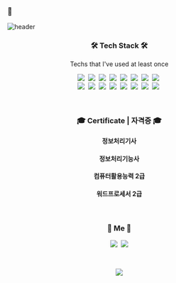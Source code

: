 ### :running:
![header](https://capsule-render.vercel.app/api?type=waving&color=auto&height=150&section=header&text=SungyunHwang&fontSize=80&animation=twinkling)

<h3 align="center">🛠 Tech Stack 🛠</h3>

<p align="center"> Techs that I've used at least once </p>

<p align="center">
  <img src="https://img.shields.io/badge/Java-007396?style=flat-square&logo=Java&logoColor=white"/></a>&nbsp 
  <img src="https://img.shields.io/badge/Python-3766AB?style=flat-square&logo=Python&logoColor=white"/></a>&nbsp 
  <img src="https://img.shields.io/badge/C-A8B9CC?style=flat-square&logo=C&logoColor=white"/></a>&nbsp 
  <img src="https://img.shields.io/badge/Javascript-ffb13b?style=flat-square&logo=javascript&logoColor=white"/></a>&nbsp 
  <img src="https://img.shields.io/badge/css-1572B6?style=flat-square&logo=css3&logoColor=white"/></a>&nbsp 
  <img src="https://img.shields.io/badge/jquery-1572B6y?style=flat-square&logo=jquery&logoColor=white"/></a>&nbsp 
  <img src="https://img.shields.io/badge/Raspberry Pi3-333664?style=flat-square&logo=RaspberryPi&logoColor=white"/></a>&nbsp 
  <img src="https://img.shields.io/badge/Linux-FCC624?style=flat-square&logo=Linux&logoColor=white"/></a>&nbsp 
  <br>
  <img src="https://img.shields.io/badge/SpringBoot-6DB33F?style=flat-square&logo=Spring&logoColor=white"/></a>&nbsp 
  <img src="https://img.shields.io/badge/Django-092E20?style=flat-square&logo=Django&logoColor=white"/></a>&nbsp 
  <img src="https://img.shields.io/badge/Flask-11B48A?style=flat-square&logo=Flask&logoColor=white"/></a>&nbsp 
  <img src="https://img.shields.io/badge/Mysql-E6B91E?style=flat-square&logo=MySql&logoColor=white"/></a>&nbsp 
  <img src="https://img.shields.io/badge/MongoDB-333664?style=flat-square&logo=MongoDB&logoColor=white"/></a>&nbsp 
  <img src="https://img.shields.io/badge/Google Colab-DB3552?style=flat-square&logo=GoogleColab&logoColor=white"/></a>&nbsp 
  <img src="https://img.shields.io/badge/Android Studio-1572B6y?style=flat-square&logo=AndroidStudio&logoColor=white"/></a>&nbsp 
  <img src="https://img.shields.io/badge/VirtualBox-183A61?style=flat-square&logo=VirtualBox&logoColor=white"/></a>&nbsp 
</p>

<br>

<!-- <h3 align="center">🪄 Blog 🪄</h3>

<div align="center" style="text-align:center">
  
  [![Velog's GitHub stats](https://velog-readme-stats.vercel.app/api?name=woo0_hooo&tag=기술면접대비)](https://velog.io/@woo0_hooo)
  [![Velog's GitHub stats](https://velog-readme-stats.vercel.app/api?name=woo0_hooo)](https://velog.io/@woo0_hooo)
  
</div>   
<br>-->
<h3 align="center"> 🎓 Certificate | 자격증 🎓</h3>
<h4 align="center"> 정보처리기사 </h4>
<h4 align="center"> 정보처리기능사 </h4>
<h4 align="center"> 컴퓨터활용능력 2급 </h4>
<h4 align="center"> 워드프로세서 2급 </h4>
<br>
<h3 align="center"> 🧸 Me 🧸 </h3>
<p align="center">
  <a href="https://ventus.tistory.com"><img src="https://img.shields.io/badge/%20Blog-11B48A?style=flat-square&logo=Blogger&logoColor=white&link=https://ventus.tistory.com"/></a>&nbsp
  <a href="mailto:sungyun0701@gmail.com"><img src="https://img.shields.io/badge/Gmail-d14836?style=flat-square&logo=Gmail&logoColor=white&link=sungyun0701@gmail.com"/></a>
</p>
<br>

<p align="center">
<a href="https://hits.seeyoufarm.com"><img src="https://hits.seeyoufarm.com/api/count/incr/badge.svg?url=https%3A%2F%2Fgithub.com%2Fsungyun0701&count_bg=%23BD94E3&title_bg=%23BDDBD9&icon=llvm.svg&icon_color=%232F77D5&title=HITS&edge_flat=false"/></a>
</p>
